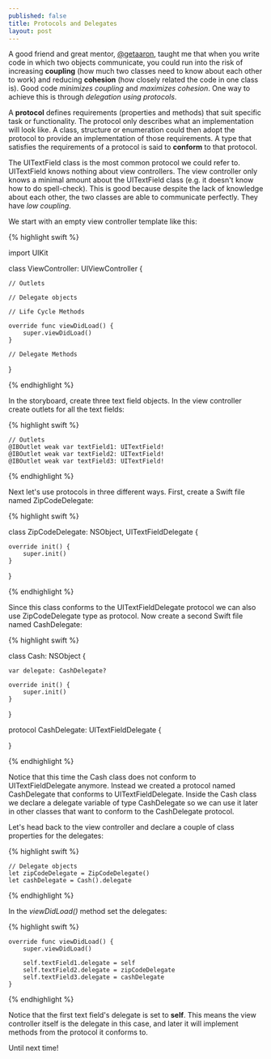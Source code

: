 ```yaml
---
published: false
title: Protocols and Delegates
layout: post
---
```

A good friend and great mentor, [@getaaron](https://twitter.com/getaaron), taught me that when you write code in which two objects communicate, you could run into the risk of increasing __coupling__ (how much two classes need to know about each other to work) and reducing __cohesion__ (how closely related the code in one class is). Good code _minimizes coupling_ and _maximizes cohesion_. One way to achieve this is through _delegation using protocols_.

A __protocol__ defines requirements (properties and methods) that suit specific task or functionality. The protocol only describes what an implementation will look like. A class, structure or enumeration could then adopt the protocol to provide an implementation of those requirements. A type that satisfies the requirements of a protocol is said to __conform__ to that protocol.

The UITextField class is the most common protocol we could refer to. UITextField knows nothing about view controllers. The view controller only knows a minimal amount about the UITextField class (e.g. it doesn't know how to do spell-check). This is good because despite the lack of knowledge about each other, the two classes are able to communicate perfectly. They have _low coupling_.

We start with an empty view controller template like this:

{% highlight swift %} 

import UIKit

class ViewController: UIViewController {

    // Outlets
    
    // Delegate objects
    
    // Life Cycle Methods

    override func viewDidLoad() {
        super.viewDidLoad()
    }
    
    // Delegate Methods
    
}

{% endhighlight %}

In the storyboard, create three text field objects. In the view controller create outlets for all the text fields: 

{% highlight swift %} 

    // Outlets
    @IBOutlet weak var textField1: UITextField!
    @IBOutlet weak var textField2: UITextField!
    @IBOutlet weak var textField3: UITextField!    

{% endhighlight %}

Next let's use protocols in three different ways. First, create a Swift file named ZipCodeDelegate:

{% highlight swift %} 

class ZipCodeDelegate: NSObject, UITextFieldDelegate {

    override init() {
        super.init()
    }
} 

{% endhighlight %}

Since this class conforms to the UITextFieldDelegate protocol we can also use ZipCodeDelegate type as protocol. Now create a second Swift file named CashDelegate:

{% highlight swift %} 

class Cash: NSObject {
    
    var delegate: CashDelegate?
    
    override init() {
        super.init()
    }
}

protocol CashDelegate: UITextFieldDelegate {
    
}

{% endhighlight %}

Notice that this time the Cash class does not conform to UITextFieldDelegate anymore. Instead we created a protocol named CashDelegate that conforms to UITextFieldDelegate. Inside the Cash class we declare a delegate variable of type CashDelegate so we can use it later in other classes that want to conform to the CashDelegate protocol.

Let's head back to the view controller and declare a couple of class properties for the delegates:

{% highlight swift %} 

    // Delegate objects
    let zipCodeDelegate = ZipCodeDelegate()
    let cashDelegate = Cash().delegate

{% endhighlight %}

In the _viewDidLoad()_ method set the delegates:

{% highlight swift %} 

    override func viewDidLoad() {
        super.viewDidLoad()
        
        self.textField1.delegate = self
        self.textField2.delegate = zipCodeDelegate
        self.textField3.delegate = cashDelegate
    }

{% endhighlight %}

Notice that the first text field's delegate is set to __self__. This means the view controller itself is the delegate in this case, and later it will implement methods from the protocol it conforms to.

Until next time!